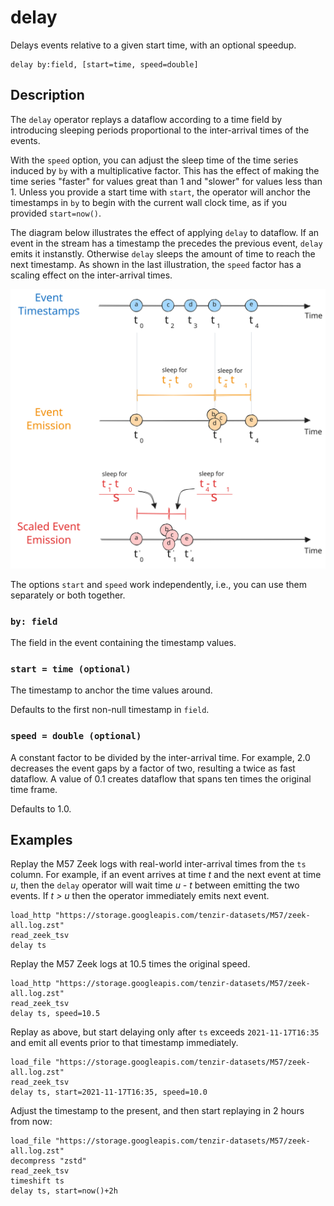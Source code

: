 # delay

Delays events relative to a given start time, with an optional speedup.

```tql
delay by:field, [start=time, speed=double]
```

## Description

The `delay` operator replays a dataflow according to a time field by introducing
sleeping periods proportional to the inter-arrival times of the events.

With the `speed` option, you can adjust the sleep time of the time series induced by
`by` with a multiplicative factor. This has the effect of making the time
series "faster" for values great than 1 and "slower" for values less than 1.
Unless you provide a start time with `start`, the operator will anchor the
timestamps in `by` to begin with the current wall clock time, as if you
provided `start=now()`.

The diagram below illustrates the effect of applying `delay` to dataflow. If an
event in the stream has a timestamp the precedes the previous event, `delay`
emits it instanstly. Otherwise `delay` sleeps the amount of time to reach the
next timestamp. As shown in the last illustration, the `speed` factor has a
scaling effect on the inter-arrival times.

![Delay](delay.excalidraw.svg)

The options `start` and `speed` work independently, i.e., you can use them
separately or both together.

### `by: field`

The field in the event containing the timestamp values.

### `start = time (optional)`

The timestamp to anchor the time values around.

Defaults to the first non-null timestamp in `field`.

### `speed = double (optional)`

A constant factor to be divided by the inter-arrival time. For example, 2.0
decreases the event gaps by a factor of two, resulting a twice as fast dataflow.
A value of 0.1 creates dataflow that spans ten times the original time frame.

Defaults to 1.0.

## Examples

Replay the M57 Zeek logs with real-world inter-arrival times from the `ts`
column. For example, if an event arrives at time *t* and the next event at
time *u*, then the `delay` operator will wait time *u - t* between emitting the
two events. If *t > u* then the operator immediately emits next event.

```tql
load_http "https://storage.googleapis.com/tenzir-datasets/M57/zeek-all.log.zst"
read_zeek_tsv
delay ts
```

Replay the M57 Zeek logs at 10.5 times the original speed.

```tql
load_http "https://storage.googleapis.com/tenzir-datasets/M57/zeek-all.log.zst"
read_zeek_tsv
delay ts, speed=10.5
```

Replay as above, but start delaying only after `ts` exceeds `2021-11-17T16:35`
and emit all events prior to that timestamp immediately.

```tql
load_file "https://storage.googleapis.com/tenzir-datasets/M57/zeek-all.log.zst"
read_zeek_tsv
delay ts, start=2021-11-17T16:35, speed=10.0
```

Adjust the timestamp to the present, and then start replaying in 2 hours from
now:

```tql
load_file "https://storage.googleapis.com/tenzir-datasets/M57/zeek-all.log.zst"
decompress "zstd"
read_zeek_tsv
timeshift ts
delay ts, start=now()+2h
```
